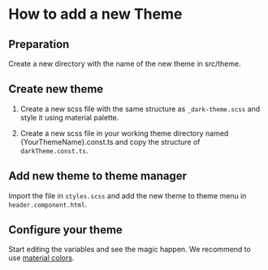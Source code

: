 # How to add a new Theme

## Preparation

Create a new directory with the name of the new theme in src/theme.

## Create new theme

1. Create a new scss file with the same structure as `_dark-theme.scss` and style it using material palette.

2. Create a new scss file in your working theme directory named {YourThemeName}.const.ts and copy the structure of `darkTheme.const.ts`.

## Add new theme to theme manager

Import the file in `styles.scss` and add the new theme to theme menu in `header.component.html`.

## Configure your theme 

Start editing the variables and see the magic happen. We recommend to use [material colors](https://material.io/tools/color).
